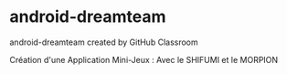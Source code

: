 # android-dreamteam
android-dreamteam created by GitHub Classroom

Création d'une Application Mini-Jeux : 
Avec le SHIFUMI et le MORPION
